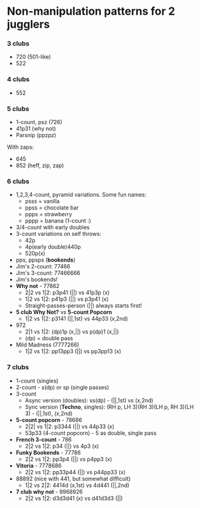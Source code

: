 # Non-manipulation patterns for 2 jugglers

### 3 clubs

- 720 (501-like)
- 522

### 4 clubs

- 552

### 5 clubs

- 1-count, psz (726)
- 41p31 (why not)
- Parsnip (ppzpz)

With zaps:
- 645
- 852 (heff, zip, zap)

### 6 clubs

- 1,2,3,4-count, pyramid variations. Some fun names:
  - psss = vanilla
  - ppss = chocolate bar
  - ppps = strawberry
  - pppp = banana (1-count :)
- 3/4-count with early doubles
- 3-count variations on self throws:
  - 42p
  - 4p(early double)440p
  - 520p(x)
- pps, ppsps (**bookends**)
- Jim's 2-count: 77466
- Jim's 3-count: 77466666
- Jim's bookends!
- **Why not** - 77862
  - 2|2 vs 1|2: p3p41 (||) vs 41p3p (x) 
  - 1|2 vs 1|2: p41p3 (||) vs p3p41 (x)
  - Straight-passes-person (||) always starts first!
- **5 club Why Not?** vs **5-count Popcorn**
  - 1|2 vs 1|2: p3141 (||,1st) vs 44p33 (x,2nd)
- 972
  - 2|1 vs 1|2: (dp)1p (x,||) vs p(dp)1 (x,||)
  - (dp) = double pass
- Mild Madness (7777266)
  - 1|2 vs 1|2: pp13pp3 (||) vs pp3pp13 (x)

### 7 clubs

- 1-count (singles)
- 2-count - s(dp) or sp (single passes)
- 3-count
  - Async version (doubles): ss(dp) - (||,1st) vs (x,2nd)
  - Sync version (**Techno**, singles): (RH p, LH 3)(RH 3)(LH p, RH 3)(LH 3) - (||,1st), (x,2nd)
- **5-count popcorn** - 78686
  - 2|2| vs 1|2: p3344 (||) vs 44p33 (x)
  - 53p33 (4-count popcorn) - 5 as double, single pass
- **French 3-count** - 786
  - 2|2 vs 1|2: p34 (||) vs 4p3 (x)
- **Funky Bookends** - 77786
  - 2|2 vs 1|2: pp3p4 (||) vs p4pp3 (x)
- **Vitoria** - 7778686                                                         
  - 2|2 vs 1|2: pp33p44 (||) vs p44pp33 (x)
- 88892 (nice with 441, but somewhat difficult)
  - 1|2 vs 2|2: 4414d (x,1st) vs 4d441 (||,2nd)
- **7 club why not** - 9968926
  - 2|2 vs 1|2: d3d3d41 (x) vs d41d3d3 (||)

